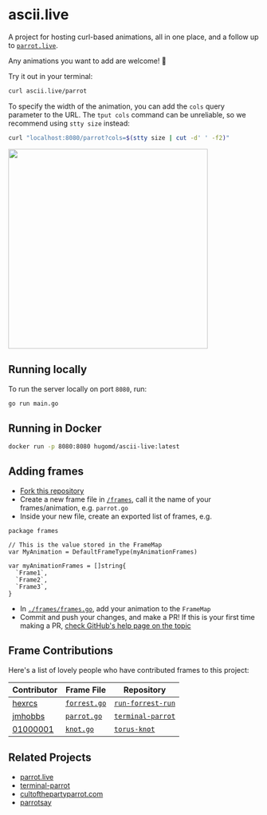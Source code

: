 # ascii.live

A project for hosting curl-based animations, all in one place, and a follow up to [`parrot.live`](https://github.com/hugomd/parrot.live).

Any animations you want to add are welcome! 🎉

Try it out in your terminal:
```bash
curl ascii.live/parrot
```

To specify the width of the animation, you can add the `cols` query parameter to the URL. The `tput cols` command can be unreliable, so we recommend using `stty size` instead:
```bash
curl "localhost:8080/parrot?cols=$(stty size | cut -d' ' -f2)"
```

<img src="./demo.gif" width="400"/>

## Running locally
To run the server locally on port `8080`, run:
```bash
go run main.go
```

## Running in Docker
```bash
docker run -p 8080:8080 hugomd/ascii-live:latest
```

## Adding frames
* [Fork this repository](https://github.com/hugomd/ascii-live/fork)
* Create a new frame file in [`/frames`](./frames), call it the name of your frames/animation, e.g. `parrot.go`
* Inside your new file, create an exported list of frames, e.g.
```Golang
package frames

// This is the value stored in the FrameMap
var MyAnimation = DefaultFrameType(myAnimationFrames)

var myAnimationFrames = []string{
  `Frame1`,
  `Frame2`,
  `Frame3`,
}
```
* In [`./frames/frames.go`](./frames/frames.go), add your animation to the `FrameMap`
* Commit and push your changes, and make a PR! If this is your first time making a PR, [check GitHub's help page on the topic](https://help.github.com/en/github/collaborating-with-issues-and-pull-requests/creating-a-pull-request)

## Frame Contributions
Here's a list of lovely people who have contributed frames to this project:

| Contributor                                      | Frame File                                    | Repository                                                      |
|--------------------------------------------------|-----------------------------------------------|-----------------------------------------------------------------|
| [hexrcs](https://github.com/hexrcs)              | [`forrest.go`](./frames/forrest.go)           | [`run-forrest-run`](https://github.com/hexrcs/run-forrest-run)  |
| [jmhobbs](https://github.com/jmhobbs)            | [`parrot.go`](./frames/parrot.go)             | [`terminal-parrot`](https://github.com/jmhobbs/terminal-parrot) |
| [01000001](https://github.com/01000001-01101011) | [`knot.go`](./frames/knot.go)                 | [`torus-knot`](https://github.com/01000001-01101011/torus-knot/)|

## Related Projects
* [parrot.live](https://github.com/hugomd/parrot.live)
* [terminal-parrot](https://github.com/jmhobbs/terminal-parrot)
* [cultofthepartyparrot.com](https://github.com/jmhobbs/cultofthepartyparrot.com)
* [parrotsay](https://github.com/matheuss/parrotsay)
